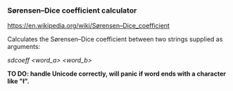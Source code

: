 ### Sørensen–Dice coefficient calculator

https://en.wikipedia.org/wiki/Sørensen–Dice_coefficient

Calculates the Sørensen–Dice coefficient between two strings supplied as arguments: 

_sdcoeff \<word_a\> \<word_b\>_

__TO DO: handle Unicode correctly, will panic if word ends with a character like "ł".__